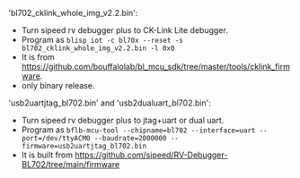 'bl702_cklink_whole_img_v2.2.bin':

- Turn sipeed rv debugger plus to CK-Link Lite debugger.
- Program as `blisp iot -c bl70x --reset -s bl702_cklink_whole_img_v2.2.bin -l 0x0`
- It is from https://github.com/bouffalolab/bl_mcu_sdk/tree/master/tools/cklink_firmware. 
- only binary release.


'usb2uartjtag_bl702.bin' and 'usb2dualuart_bl702.bin':

- Turn sipeed rv debugger plus to jtag+uart or dual uart.
- Program as `bflb-mcu-tool --chipname=bl702 --interface=uart --port=/dev/ttyACM0 --baudrate=2000000 --firmware=usb2uartjtag_bl702.bin`
- It is built from https://github.com/sipeed/RV-Debugger-BL702/tree/main/firmware


 

